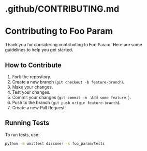 # .github/CONTRIBUTING.md
# Contributing to Foo Param

Thank you for considering contributing to Foo Param! Here are some guidelines to help you get started.

## How to Contribute

1. Fork the repository.
2. Create a new branch (`git checkout -b feature-branch`).
3. Make your changes.
4. Test your changes.
5. Commit your changes (`git commit -m 'Add some feature'`).
6. Push to the branch (`git push origin feature-branch`).
7. Create a new Pull Request.

## Running Tests

To run tests, use:

```sh
python -m unittest discover -s foo_param/tests
